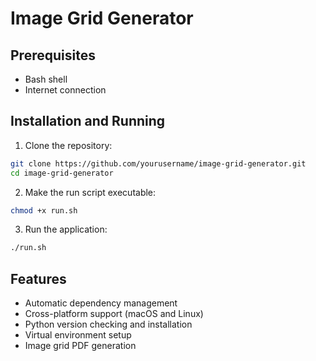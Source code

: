 # Image Grid Generator

## Prerequisites

- Bash shell
- Internet connection

## Installation and Running

1. Clone the repository:
```bash
git clone https://github.com/yourusername/image-grid-generator.git
cd image-grid-generator
```

2. Make the run script executable:
```bash
chmod +x run.sh
```

3. Run the application:
```bash
./run.sh
```

## Features

- Automatic dependency management
- Cross-platform support (macOS and Linux)
- Python version checking and installation
- Virtual environment setup
- Image grid PDF generation
